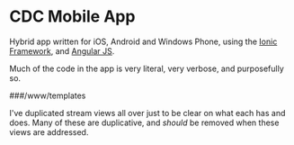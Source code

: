 # CDC Mobile App


Hybrid app written for iOS, Android and Windows Phone, using the [Ionic Framework](https://github.com/driftyco/ionic), and [Angular JS](https://github.com/angular/angular.js).

Much of the code in the app is very literal, very verbose, and purposefully so.

###/www/templates

I've duplicated stream views all over just to be clear on what each has and does. Many of these are duplicative, and *should* be removed when these views are addressed.